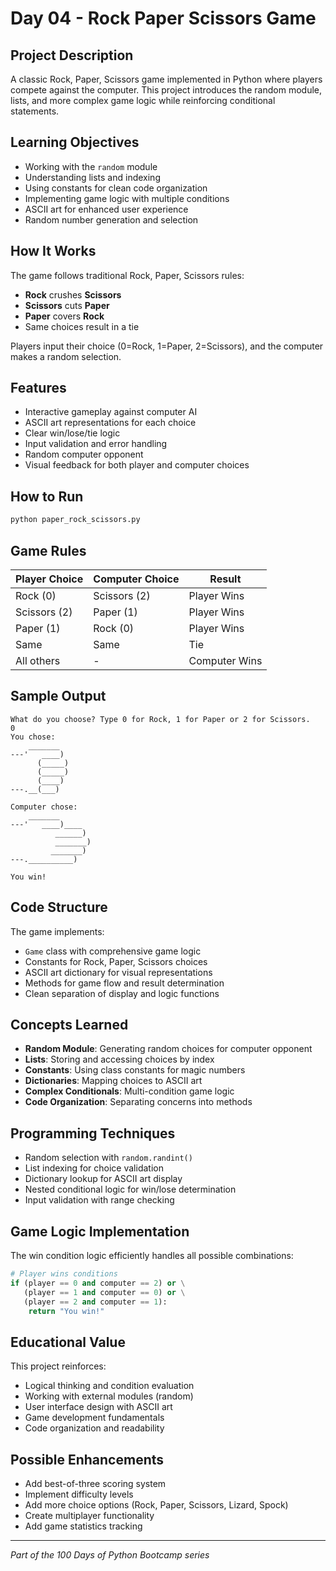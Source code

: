 # Day 04 - Rock Paper Scissors Game

## Project Description

A classic Rock, Paper, Scissors game implemented in Python where players compete against the computer. This project introduces the random module, lists, and more complex game logic while reinforcing conditional statements.

## Learning Objectives

- Working with the `random` module
- Understanding lists and indexing
- Using constants for clean code organization
- Implementing game logic with multiple conditions
- ASCII art for enhanced user experience
- Random number generation and selection

## How It Works

The game follows traditional Rock, Paper, Scissors rules:

- **Rock** crushes **Scissors**
- **Scissors** cuts **Paper**  
- **Paper** covers **Rock**
- Same choices result in a tie

Players input their choice (0=Rock, 1=Paper, 2=Scissors), and the computer makes a random selection.

## Features

- Interactive gameplay against computer AI
- ASCII art representations for each choice
- Clear win/lose/tie logic
- Input validation and error handling
- Random computer opponent
- Visual feedback for both player and computer choices

## How to Run

```bash
python paper_rock_scissors.py
```

## Game Rules

| Player Choice | Computer Choice | Result |
|---------------|-----------------|---------|
| Rock (0) | Scissors (2) | Player Wins |
| Scissors (2) | Paper (1) | Player Wins |
| Paper (1) | Rock (0) | Player Wins |
| Same | Same | Tie |
| All others | - | Computer Wins |

## Sample Output

```text
What do you choose? Type 0 for Rock, 1 for Paper or 2 for Scissors.
0
You chose:
    _______
---'   ____)
      (_____)
      (_____)
      (____)
---.__(___)

Computer chose:
    _______
---'   ____)____
          ______)
          _______)
         _______)
---.__________)

You win!
```

## Code Structure

The game implements:

- `Game` class with comprehensive game logic
- Constants for Rock, Paper, Scissors choices
- ASCII art dictionary for visual representations
- Methods for game flow and result determination
- Clean separation of display and logic functions

## Concepts Learned

- **Random Module**: Generating random choices for computer opponent
- **Lists**: Storing and accessing choices by index
- **Constants**: Using class constants for magic numbers
- **Dictionaries**: Mapping choices to ASCII art
- **Complex Conditionals**: Multi-condition game logic
- **Code Organization**: Separating concerns into methods

## Programming Techniques

- Random selection with `random.randint()`
- List indexing for choice validation
- Dictionary lookup for ASCII art display
- Nested conditional logic for win/lose determination
- Input validation with range checking

## Game Logic Implementation

The win condition logic efficiently handles all possible combinations:

```python
# Player wins conditions
if (player == 0 and computer == 2) or \
   (player == 1 and computer == 0) or \
   (player == 2 and computer == 1):
    return "You win!"
```

## Educational Value

This project reinforces:

- Logical thinking and condition evaluation
- Working with external modules (random)
- User interface design with ASCII art
- Game development fundamentals
- Code organization and readability

## Possible Enhancements

- Add best-of-three scoring system
- Implement difficulty levels
- Add more choice options (Rock, Paper, Scissors, Lizard, Spock)
- Create multiplayer functionality
- Add game statistics tracking

---

*Part of the 100 Days of Python Bootcamp series*
